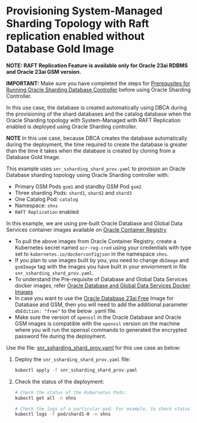 # Provisioning System-Managed Sharding Topology with Raft replication enabled without Database Gold Image

**NOTE: RAFT Replication Feature is available only for Oracle 23ai RDBMS and Oracle 23ai GSM version.**

**IMPORTANT:** Make sure you have completed the steps for [Prerequsites for Running Oracle Sharding Database Controller](../../README.md#prerequsites-for-running-oracle-sharding-database-controller) before using Oracle Sharding Controller.

In this use case, the database is created automatically using DBCA during the provisioning of the shard databases and the catalog database when the Oracle Sharding topology with System-Managed with RAFT Replication enabled is deployed using Oracle Sharding controller.

**NOTE** In this use case, because DBCA creates the database automatically during the deployment, the time required to create the database is greater than the time it takes when the database is created by cloning from a Database Gold Image.

This example uses `snr_ssharding_shard_prov.yaml` to provision an Oracle Database sharding topology using Oracle Sharding controller with:

* Primary GSM Pods `gsm1` and standby GSM Pod `gsm2`
* Three sharding Pods: `shard1`, `shard2` and `shard3`
* One Catalog Pod: `catalog`
* Namespace: `shns`
* `RAFT Replication` enabled


In this example, we are using pre-built Oracle Database and Global Data Services container images available on [Oracle Container Registry](https://container-registry.oracle.com/)
  * To pull the above images from Oracle Container Registry, create a Kubernetes secret named `ocr-reg-cred` using your credentials with type set to `kubernetes.io/dockerconfigjson` in the namespace `shns`.
  * If you plan to use images built by you, you need to change `dbImage` and `gsmImage` tag with the images you have built in your enviornment in file `snr_ssharding_shard_prov.yaml`.
  * To understand the Pre-requisite of Database and Global Data Services docker images, refer [Oracle Database and Global Data Services Docker Images](../../README.md#3-oracle-database-and-global-data-services-docker-images)
  * In case you want to use the [Oracle Database 23ai Free](https://www.oracle.com/database/free/get-started/) Image for Database and GSM, then you will need to add the additional parameter `dbEdition: "free"` to the below .yaml file.
  * Make sure the version of `openssl` in the Oracle Database and Oracle GSM images is compatible with the `openssl` version on the machine where you will run the openssl commands to generated the encrypted password file during the deployment.
  

Use the file: [snr_ssharding_shard_prov.yaml](./snr_ssharding_shard_prov.yaml) for this use case as below:

1. Deploy the `snr_ssharding_shard_prov.yaml` file:
    ```sh
    kubectl apply -f snr_ssharding_shard_prov.yaml
    ```
1. Check the status of the deployment:
    ```sh
    # Check the status of the Kubernetes Pods:
    kubectl get all -n shns

    # Check the logs of a particular pod. For example, to check status of pod "shard1-0":
    kubectl logs -f pod/shard1-0 -n shns
    ```
